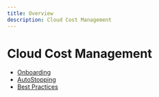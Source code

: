 ```yaml
---
title: Overview
description: Cloud Cost Management
---
```


# Cloud Cost Management

- [Onboarding](./onboarding)
- [AutoStopping](./autostopping)
- [Best Practices](./best-practices)
